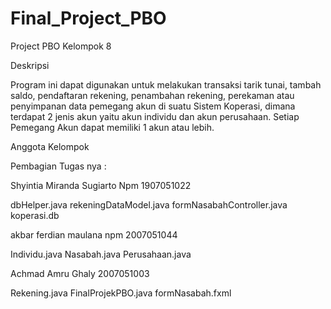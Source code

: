 # Final_Project_PBO
Project PBO Kelompok 8 


Deskripsi


Program ini dapat digunakan untuk melakukan transaksi tarik tunai, tambah saldo, pendaftaran rekening, penambahan rekening, perekaman atau penyimpanan data pemegang akun di suatu Sistem Koperasi, dimana terdapat 2 jenis akun yaitu akun individu dan akun perusahaan. Setiap Pemegang Akun dapat memiliki 1 akun atau lebih.

Anggota Kelompok

Pembagian Tugas nya :

Shyintia Miranda Sugiarto 
Npm 1907051022

dbHelper.java
rekeningDataModel.java
formNasabahController.java
koperasi.db


akbar ferdian maulana 
npm 2007051044

Individu.java
Nasabah.java
Perusahaan.java


Achmad Amru Ghaly
2007051003

Rekening.java
FinalProjekPBO.java
formNasabah.fxml
